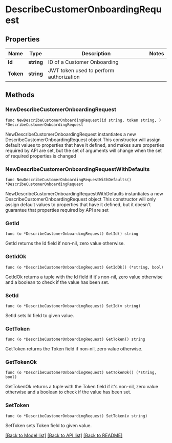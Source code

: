 # DescribeCustomerOnboardingRequest

## Properties

Name | Type | Description | Notes
------------ | ------------- | ------------- | -------------
**Id** | **string** | ID of a Customer Onboarding | 
**Token** | **string** | JWT token used to perform authorization | 

## Methods

### NewDescribeCustomerOnboardingRequest

`func NewDescribeCustomerOnboardingRequest(id string, token string, ) *DescribeCustomerOnboardingRequest`

NewDescribeCustomerOnboardingRequest instantiates a new DescribeCustomerOnboardingRequest object
This constructor will assign default values to properties that have it defined,
and makes sure properties required by API are set, but the set of arguments
will change when the set of required properties is changed

### NewDescribeCustomerOnboardingRequestWithDefaults

`func NewDescribeCustomerOnboardingRequestWithDefaults() *DescribeCustomerOnboardingRequest`

NewDescribeCustomerOnboardingRequestWithDefaults instantiates a new DescribeCustomerOnboardingRequest object
This constructor will only assign default values to properties that have it defined,
but it doesn't guarantee that properties required by API are set

### GetId

`func (o *DescribeCustomerOnboardingRequest) GetId() string`

GetId returns the Id field if non-nil, zero value otherwise.

### GetIdOk

`func (o *DescribeCustomerOnboardingRequest) GetIdOk() (*string, bool)`

GetIdOk returns a tuple with the Id field if it's non-nil, zero value otherwise
and a boolean to check if the value has been set.

### SetId

`func (o *DescribeCustomerOnboardingRequest) SetId(v string)`

SetId sets Id field to given value.


### GetToken

`func (o *DescribeCustomerOnboardingRequest) GetToken() string`

GetToken returns the Token field if non-nil, zero value otherwise.

### GetTokenOk

`func (o *DescribeCustomerOnboardingRequest) GetTokenOk() (*string, bool)`

GetTokenOk returns a tuple with the Token field if it's non-nil, zero value otherwise
and a boolean to check if the value has been set.

### SetToken

`func (o *DescribeCustomerOnboardingRequest) SetToken(v string)`

SetToken sets Token field to given value.



[[Back to Model list]](../README.md#documentation-for-models) [[Back to API list]](../README.md#documentation-for-api-endpoints) [[Back to README]](../README.md)


